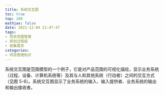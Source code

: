 ```yaml
---
title: 系统交互图
toc: true
top: 100
mathjax: false
date: 2021-12-04 21:47:47
tags:
- 项目范围管理
- 规划过程组
- 收集需求
categories:
- 项目管理知识
---
```

系统交互图是范围模型的一个例子，它是对产品范围的可视化描绘，显示业务系统（过程、设备、计算机系统等）及其与人和其他系统（行动者）之间的交互方式（见图 5-6）。系统交互图显示了业务系统的输入、输入提供者、业务系统的输出和输出接收者。
